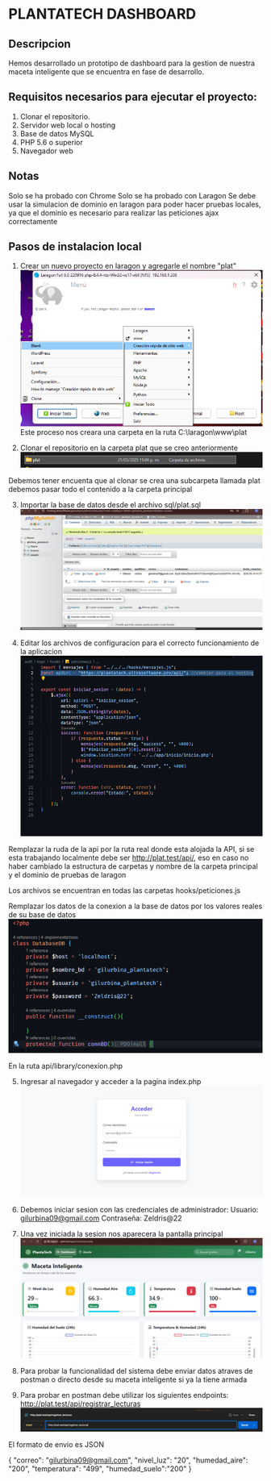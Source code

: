 # PLANTATECH DASHBOARD

## Descripcion
Hemos desarrollado un prototipo de dashboard para la gestion de nuestra maceta inteligente que se encuentra en fase de desarrollo.

## Requisitos necesarios para ejecutar el proyecto:
1. Clonar el repositorio.
2. Servidor web local o hosting 
3. Base de datos MySQL
4. PHP 5.6 o superior
5. Navegador web

## Notas
Solo se ha probado con Chrome 
Solo se ha probado con Laragon 
Se debe usar la simulacion de dominio en laragon para poder hacer pruebas locales, ya que el dominio es necesario para realizar las peticiones ajax correctamente

## Pasos de instalacion local

1. Crear un nuevo proyecto en laragon y agregarle el nombre "plat"
![Crear proyecto](img/crear_rapida_sitio.png)
Este proceso nos creara una carpeta en la ruta C:\laragon\www\plat

2. Clonar el repositorio en la carpeta plat que se creo anteriormente
![Carpeta de ejemplo](img/carpeta_ejemplo.png)

Debemos tener encuenta que al clonar se crea una subcarpeta llamada plat debemos pasar todo el contenido a la carpeta principal

3. Importar la base de datos desde el archivo sql/plat.sql
![Imagen de ejemplo](img/base_ejemplop.png)

4. Editar los archivos de configuracion para el correcto funcionamiento de la aplicacion
![Configuracion](img/configuracion.png)

Remplazar la ruda de la api por la ruta real donde esta alojada la API, si se esta trabajando localmente debe ser http://plat.test/api/, eso en caso no haber cambiado la estructura de carpetas y nombre de la carpeta principal y el dominio de pruebas de laragon

Los archivos se encuentran en todas las carpetas hooks/peticiones.js

Remplazar los datos de la conexion a la base de datos por los valores reales de su base de datos
![Conexion BD](img/conexion.png)

En la ruta api/library/conexion.php

5. Ingresar al navegador y acceder a la pagina index.php
![Pagina principal](img/login.png)

6. Debemos iniciar sesion con las credenciales de administrador:
Usuario: gilurbina09@gmail.com
Contraseña: Zeldris@22

7. Una vez iniciada la sesion nos aparecera la pantalla principal
![Pantalla Principal](img/dash.png)


8. Para probar la funcionalidad del sistema debe enviar datos atraves de postman o directo desde su maceta inteligente si ya la tiene armada

9. Para probar en postman debe utilizar los siguientes endpoints:
http://plat.test/api/registrar_lecturas
![Postman](img/endpoins.png)

El formato de envio es JSON

{
    "correo": "gilurbina09@gmail.com",
    "nivel_luz": "20",
    "humedad_aire": "200",
    "temperatura": "499",
    "humedad_suelo":"200"
}


